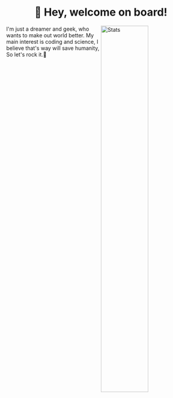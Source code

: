 
<div align="center" justify="center">
<h1>👋 Hey, welcome on board!</h1>
</div>

<img width="50%" align="right" alt="Stats" src="https://github-readme-stats.vercel.app/api?username=VadimSvirdoff&count_private=true&show_icons=true&theme=tokyonight" />

<p align="left" >
I'm just a dreamer and geek, who wants to make out world better.
My main interest is coding and science, I believe that's way will save humanity,
So let's rock it.🚀
</p>
